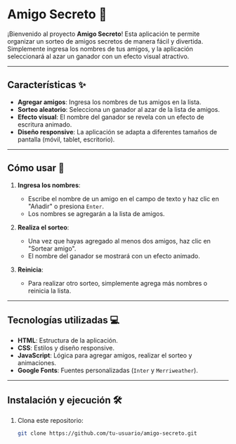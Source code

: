 # Amigo Secreto 🎁

¡Bienvenido al proyecto **Amigo Secreto**! Esta aplicación te permite organizar
un sorteo de amigos secretos de manera fácil y divertida. Simplemente ingresa
los nombres de tus amigos, y la aplicación seleccionará al azar un ganador con
un efecto visual atractivo.

---

## Características ✨

- **Agregar amigos**: Ingresa los nombres de tus amigos en la lista.
- **Sorteo aleatorio**: Selecciona un ganador al azar de la lista de amigos.
- **Efecto visual**: El nombre del ganador se revela con un efecto de escritura
  animado.
- **Diseño responsive**: La aplicación se adapta a diferentes tamaños de
  pantalla (móvil, tablet, escritorio).

---

## Cómo usar 🚀

1. **Ingresa los nombres**:
   - Escribe el nombre de un amigo en el campo de texto y haz clic en "Añadir" o
     presiona `Enter`.
   - Los nombres se agregarán a la lista de amigos.

2. **Realiza el sorteo**:
   - Una vez que hayas agregado al menos dos amigos, haz clic en "Sortear
     amigo".
   - El nombre del ganador se mostrará con un efecto animado.

3. **Reinicia**:
   - Para realizar otro sorteo, simplemente agrega más nombres o reinicia la
     lista.

---

## Tecnologías utilizadas 💻

- **HTML**: Estructura de la aplicación.
- **CSS**: Estilos y diseño responsive.
- **JavaScript**: Lógica para agregar amigos, realizar el sorteo y animaciones.
- **Google Fonts**: Fuentes personalizadas (`Inter` y `Merriweather`).

---

## Instalación y ejecución 🛠️

1. Clona este repositorio:
   ```bash
   git clone https://github.com/tu-usuario/amigo-secreto.git
   ```
